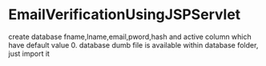 # EmailVerificationUsingJSPServlet
create database fname,lname,email,pword,hash and active column which have default value 0.
database dumb file is available within database folder, just import it
